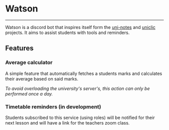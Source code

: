 # Watson
***

Watson is a discord bot that inspires itself form the [uni-notes](https://github.com/Guillaume-prog/uni-notes) and [uniclic](https://github.com/Guillaume-prog/Uniclic) projects. It aims to assist students with tools and reminders.

## Features

### Average calculator

A simple feature that automatically fetches a students marks and calculates their average based on said marks.

*To avoid overloading the university's server's, this action can only be performed once a day.*

### Timetable reminders (in development)

Students subscribed to this service (using roles) will be notified for their next lesson and will have a link for the teachers zoom class.